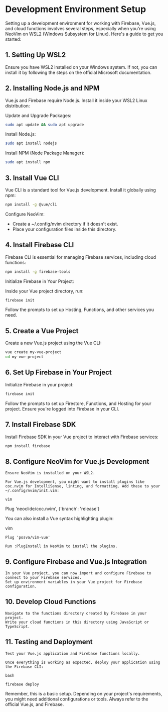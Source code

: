 # Development Environment Setup

Setting up a development environment for working with Firebase, Vue.js, and cloud functions involves several steps, especially when you're using NeoVim on WSL2 (Windows Subsystem for Linux). Here's a guide to get you started:
## 1. Setting Up WSL2

Ensure you have WSL2 installed on your Windows system. If not, you can install it by following the steps on the official Microsoft documentation.
## 2. Installing Node.js and NPM

Vue.js and Firebase require Node.js. Install it inside your WSL2 Linux distribution:

Update and Upgrade Packages:

```bash
sudo apt update && sudo apt upgrade
```
Install Node.js:

```bash
sudo apt install nodejs
```
Install NPM (Node Package Manager):

```bash
sudo apt install npm
```
## 3. Install Vue CLI

Vue CLI is a standard tool for Vue.js development. Install it globally using npm:

```bash
npm install -g @vue/cli
```

Configure NeoVim:

* Create a ~/.config/nvim directory if it doesn't exist.
* Place your configuration files inside this directory.


## 4. Install Firebase CLI

Firebase CLI is essential for managing Firebase services, including cloud functions:

```bash
npm install -g firebase-tools
```

Initialize Firebase in Your Project:

Inside your Vue project directory, run:

```bash
firebase init
```
Follow the prompts to set up Hosting, Functions, and other services you need.

## 5. Create a Vue Project

Create a new Vue.js project using the Vue CLI:

```bash
vue create my-vue-project
cd my-vue-project
```
## 6. Set Up Firebase in Your Project

Initialize Firebase in your project:

```bash
firebase init
```
Follow the prompts to set up Firestore, Functions, and Hosting for your project. Ensure you're logged into Firebase in your CLI.
## 7. Install Firebase SDK

Install Firebase SDK in your Vue project to interact with Firebase services:

```bash
npm install firebase
```
## 8. Configure NeoVim for Vue.js Development

    Ensure NeoVim is installed on your WSL2.

    For Vue.js development, you might want to install plugins like coc.nvim for IntelliSense, linting, and formatting. Add these to your ~/.config/nvim/init.vim:

    vim

Plug 'neoclide/coc.nvim', {'branch': 'release'}

You can also install a Vue syntax highlighting plugin:

vim

    Plug 'posva/vim-vue'

    Run :PlugInstall in NeoVim to install the plugins.

## 9. Configure Firebase and Vue.js Integration

    In your Vue project, you can now import and configure Firebase to connect to your Firebase services.
    Set up environment variables in your Vue project for Firebase configuration.

## 10. Develop Cloud Functions

    Navigate to the functions directory created by Firebase in your project.
    Write your cloud functions in this directory using JavaScript or TypeScript.

## 11. Testing and Deployment

    Test your Vue.js application and Firebase functions locally.

    Once everything is working as expected, deploy your application using the Firebase CLI:

    bash

    firebase deploy

Remember, this is a basic setup. Depending on your project's requirements, you might need additional configurations or tools. Always refer to the official Vue.js, and Firebase.
